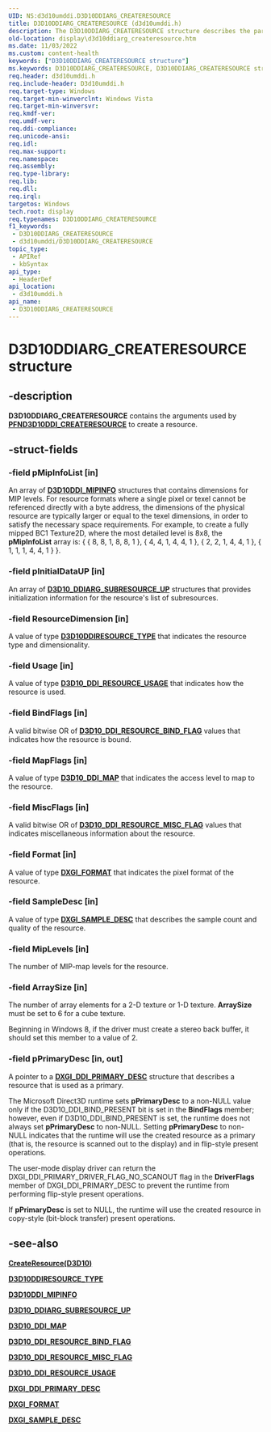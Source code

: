 ```yaml
---
UID: NS:d3d10umddi.D3D10DDIARG_CREATERESOURCE
title: D3D10DDIARG_CREATERESOURCE (d3d10umddi.h)
description: The D3D10DDIARG_CREATERESOURCE structure describes the parameters that the user-mode display driver uses to create a resource.
old-location: display\d3d10ddiarg_createresource.htm
ms.date: 11/03/2022
ms.custom: content-health
keywords: ["D3D10DDIARG_CREATERESOURCE structure"]
ms.keywords: D3D10DDIARG_CREATERESOURCE, D3D10DDIARG_CREATERESOURCE structure [Display Devices], UMDisplayDriver_Dx10param_Structs_3f91ee50-2bdd-4206-afe6-d8b79d3b7d80.xml, d3d10umddi/D3D10DDIARG_CREATERESOURCE, display.d3d10ddiarg_createresource
req.header: d3d10umddi.h
req.include-header: D3d10umddi.h
req.target-type: Windows
req.target-min-winverclnt: Windows Vista
req.target-min-winversvr: 
req.kmdf-ver: 
req.umdf-ver: 
req.ddi-compliance: 
req.unicode-ansi: 
req.idl: 
req.max-support: 
req.namespace: 
req.assembly: 
req.type-library: 
req.lib: 
req.dll: 
req.irql: 
targetos: Windows
tech.root: display
req.typenames: D3D10DDIARG_CREATERESOURCE
f1_keywords:
 - D3D10DDIARG_CREATERESOURCE
 - d3d10umddi/D3D10DDIARG_CREATERESOURCE
topic_type:
 - APIRef
 - kbSyntax
api_type:
 - HeaderDef
api_location:
 - d3d10umddi.h
api_name:
 - D3D10DDIARG_CREATERESOURCE
---
```


# D3D10DDIARG_CREATERESOURCE structure

## -description

**D3D10DDIARG_CREATERESOURCE** contains the arguments used by [**PFND3D10DDI_CREATERESOURCE**](nc-d3d10umddi-pfnd3d10ddi_createresource.md) to create a resource.

## -struct-fields

### -field pMipInfoList [in]

An array of [**D3D10DDI_MIPINFO**](ns-d3d10umddi-d3d10ddi_mipinfo.md) structures that contains dimensions for MIP levels. For resource formats where a single pixel or texel cannot be referenced directly with a byte address, the dimensions of the physical resource are typically larger or equal to the texel dimensions, in order to satisfy the necessary space requirements. For example, to create a fully mipped BC1 Texture2D, where the most detailed level is 8x8, the **pMipInfoList** array is:  { { 8, 8, 1, 8, 8, 1 }, { 4, 4, 1, 4, 4, 1 }, { 2, 2, 1, 4, 4, 1 }, { 1, 1, 1, 4, 4, 1 } }.

### -field pInitialDataUP [in]

An array of [**D3D10_DDIARG_SUBRESOURCE_UP**](ns-d3d10umddi-d3d10_ddiarg_subresource_up.md) structures that provides initialization information for the resource's list of subresources.

### -field ResourceDimension [in]

A value of type [**D3D10DDIRESOURCE_TYPE**](ne-d3d10umddi-d3d10ddiresource_type.md) that indicates the resource type and dimensionality.

### -field Usage [in]

A value of type [**D3D10_DDI_RESOURCE_USAGE**](ne-d3d10umddi-d3d10_ddi_resource_usage.md) that indicates how the resource is used.

### -field BindFlags [in]

A valid bitwise OR of [**D3D10_DDI_RESOURCE_BIND_FLAG**](ne-d3d10umddi-d3d10_ddi_resource_bind_flag.md) values that indicates how the resource is bound.

### -field MapFlags [in]

A value of type [**D3D10_DDI_MAP**](ne-d3d10umddi-d3d10_ddi_map.md) that indicates the access level to map to the resource.

### -field MiscFlags [in]

A valid bitwise OR of [**D3D10_DDI_RESOURCE_MISC_FLAG**](ne-d3d10umddi-d3d10_ddi_resource_misc_flag.md) values that indicates miscellaneous information about the resource.

### -field Format [in]

A value of type [**DXGI_FORMAT**](/windows/win32/api/dxgiformat/ne-dxgiformat-dxgi_format) that indicates the pixel format of the resource.

### -field SampleDesc [in]

A value of type [**DXGI_SAMPLE_DESC**](/windows/win32/api/dxgicommon/ns-dxgicommon-dxgi_sample_desc) that describes the sample count and quality of the resource.

### -field MipLevels [in]

The number of MIP-map levels for the resource.

### -field ArraySize [in]

The number of array elements for a 2-D texture or 1-D texture. **ArraySize** must be set to 6 for a cube texture.

Beginning in Windows 8, if the driver must create a stereo back buffer, it should set this member to a value of 2.

### -field pPrimaryDesc [in, out]

A pointer to a [**DXGI_DDI_PRIMARY_DESC**](../dxgiddi/ns-dxgiddi-dxgi_ddi_primary_desc.md) structure that describes a resource that is used as a primary.

The Microsoft Direct3D runtime sets **pPrimaryDesc** to a non-NULL value only if the D3D10_DDI_BIND_PRESENT bit is set in the **BindFlags** member; however, even if D3D10_DDI_BIND_PRESENT is set, the runtime does not always set **pPrimaryDesc** to non-NULL. Setting **pPrimaryDesc** to non-NULL indicates that the runtime will use the created resource as a primary (that is, the resource is scanned out to the display) and in flip-style present operations.

The user-mode display driver can return the DXGI_DDI_PRIMARY_DRIVER_FLAG_NO_SCANOUT flag in the **DriverFlags** member of DXGI_DDI_PRIMARY_DESC to prevent the runtime from performing flip-style present operations.

If **pPrimaryDesc** is set to NULL, the runtime will use the created resource in copy-style (bit-block transfer) present operations.

## -see-also

[**CreateResource(D3D10)**](nc-d3d10umddi-pfnd3d10ddi_createresource.md)

[**D3D10DDIRESOURCE_TYPE**](/previous-versions/windows/hardware/drivers/ff541810(v=vs.85))

[**D3D10DDI_MIPINFO**](ns-d3d10umddi-d3d10ddi_mipinfo.md)

[**D3D10_DDIARG_SUBRESOURCE_UP**](ns-d3d10umddi-d3d10_ddiarg_subresource_up.md)

[**D3D10_DDI_MAP**](ne-d3d10umddi-d3d10_ddi_map.md)

[**D3D10_DDI_RESOURCE_BIND_FLAG**](ne-d3d10umddi-d3d10_ddi_resource_bind_flag.md)

[**D3D10_DDI_RESOURCE_MISC_FLAG**](ne-d3d10umddi-d3d10_ddi_resource_misc_flag.md)

[**D3D10_DDI_RESOURCE_USAGE**](ne-d3d10umddi-d3d10_ddi_resource_usage.md)

[**DXGI_DDI_PRIMARY_DESC**](../dxgiddi/ns-dxgiddi-dxgi_ddi_primary_desc.md)

[**DXGI_FORMAT**](/windows/win32/api/dxgiformat/ne-dxgiformat-dxgi_format)

[**DXGI_SAMPLE_DESC**](/windows/win32/api/dxgicommon/ns-dxgicommon-dxgi_sample_desc)

